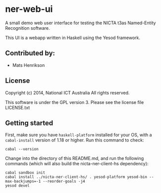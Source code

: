 ner-web-ui
==========

A small demo web user interface for testing the NICTA t3as Named-Entity Recognition software.

This UI is a webapp written in Haskell using the Yesod framework.


## Contributed by:

- Mats Henrikson


## License

Copyright (c) 2014, National ICT Australia
All rights reserved.

This software is under the GPL version 3.
Please see the license file LICENSE.txt


## Getting started

First, make sure you have `haskell-platform` installed for your OS, with a `cabal-install` version of 1.18 or higher. Run this command to check:

    cabal --version

Change into the directory of this README.md, and run the following commands (which will also build the nicta-ner-client-hs dependency):

    cabal sandbox init
    cabal install ../nicta-ner-client-hs/ . yesod-platform yesod-bin --max-backjumps=-1 --reorder-goals -j4
    yesod devel
